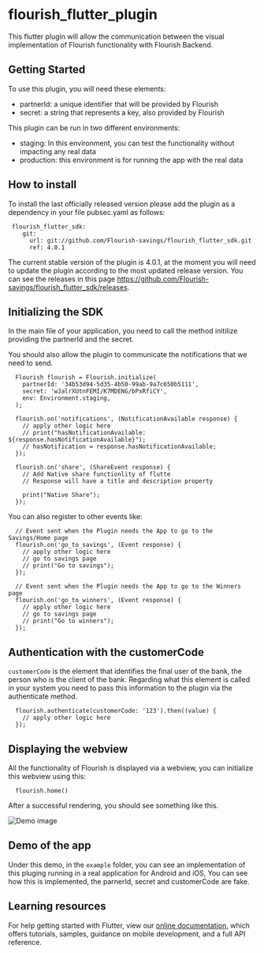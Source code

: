 # flourish_flutter_plugin

This flutter plugin will allow the communication between the visual implementation of Flourish functionality with Flourish Backend.

## Getting Started

To use this plugin, you will need these elements:

- partnerId: a unique identifier that will be provided by Flourish
- secret: a string that represents a key, also provided by Flourish

This plugin can be run in two different environments:

- staging: In this environment, you can test the functionality without impacting any real data
- production: this environment is for running the app with the real data

## How to install

To install the last officially released version please add the plugin as a dependency in your file pubsec.yaml as follows:

```
 flourish_flutter_sdk:
    git:
      url: git://github.com/Flourish-savings/flourish_flutter_sdk.git
      ref: 4.0.1
```

The current stable version of the plugin is 4.0.1, at the moment you will need to update the plugin according to the most updated release version. You can see the releases in this page https://github.com/Flourish-savings/flourish_flutter_sdk/releases.

## Initializing the SDK

In the main file of your application, you need to call the method initilize providing the partnerId and the secret.

You should also allow the plugin to communicate the notifications that we need to send.

```
  Flourish flourish = Flourish.initialize(
    partnerId: '34b53d94-5d35-4b50-99ab-9a7c650b5111',
    secret: 'wJalrXUtnFEMI/K7MDENG/bPxRfiCY',
    env: Environment.staging,
  );

  flourish.on('notifications', (NotificationAvailable response) {
    // apply other logic here
    // print("hasNotificationAvailable: ${response.hasNotificationAvailable}");
    // hasNotification = response.hasNotificationAvailable;
  });

  flourish.on('share', (ShareEvent response) {
    // Add Native share functionlity of flutte
    // Response will have a title and description property
    
    print("Native Share");
  });
```

You can also register to other events like:

```
  // Event sent when the Plugin needs the App to go to the Savings/Home page
  flourish.on('go_to_savings', (Event response) {
    // apply other logic here
    // go to savings page
    // print("Go to savings");
  });

  // Event sent when the Plugin needs the App to go to the Winners page
  flourish.on('go_to_winners', (Event response) {
    // apply other logic here
    // go to savings page
    // print("Go to winners");
  });
```

## Authentication with the customerCode

`customerCode` is the element that identifies the final user of the bank, the person who is the client of the bank. Regarding what this element is called in your system you need to pass this information to the plugin via the authenticate method.

```
  flourish.authenticate(customerCode: '123').then((value) {
    // apply other logic here
  });
```

## Displaying the webview

All the functionality of Flourish is displayed via a webview, you can initialize this webview using this:

```
  flourish.home()
```

After a successful rendering, you should see something like this.

![Demo image](https://github.com/Flourish-savings/flourish_flutter_sdk/blob/master/Homepage.png?raw=true)

## Demo of the app

Under this demo, in the `example` folder, you can see an implementation of this pluging running in a real application for Android and iOS, You can see how this is implemented, the parnerId, secret and customerCode are fake.

## Learning resources

For help getting started with Flutter, view our
[online documentation](https://flutter.dev/docs), which offers tutorials,
samples, guidance on mobile development, and a full API reference.
